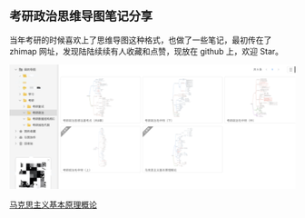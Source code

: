 ## 考研政治思维导图笔记分享

当年考研的时候喜欢上了思维导图这种格式，也做了一些笔记，最初传在了 zhimap 网址，发现陆陆续续有人收藏和点赞，现放在 github 上，欢迎 Star。


![目录](img/思维导图目录)


[马克思主义基本原理概论](https://zhimap.com/mmap/8fd3df3239464e739fbcdd788ecda1a9)





